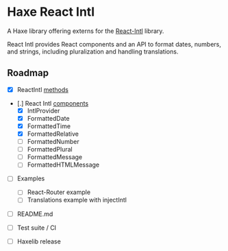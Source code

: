 # Haxe React Intl

A Haxe library offering externs for the [React-Intl](https://github.com/yahoo/react-intl) library.

React Intl provides React components and an API to format dates, numbers, and strings, including pluralization and handling translations.

## Roadmap

 * [X] ReactIntl [methods](https://github.com/yahoo/react-intl/wiki/API)
 * [.] React Intl [components](https://github.com/yahoo/react-intl/wiki/Components)
	 * [X] IntlProvider
	 * [X] FormattedDate
	 * [X] FormattedTime
	 * [X] FormattedRelative
	 * [ ] FormattedNumber
	 * [ ] FormattedPlural
	 * [ ] FormattedMessage
	 * [ ] FormattedHTMLMessage
 * [ ] Examples
	 * [ ] React-Router example
	 * [ ] Translations example with injectIntl
 * [ ] README.md
 * [ ] Test suite / CI
 * [ ] Haxelib release

